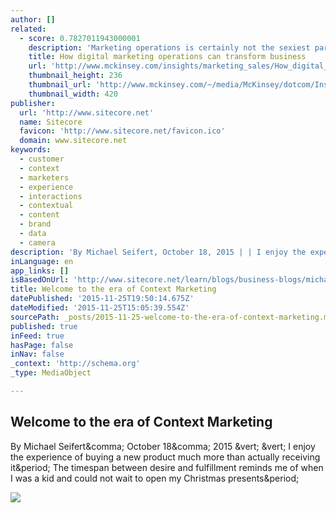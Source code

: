 ```yaml
---
author: []
related:
  - score: 0.7827011943000001
    description: 'Marketing operations is certainly not the sexiest part of marketing, but it is becoming the most important one. With businesses unable to keep pace with evolving consumer behavior and the marketing landscape, the pressure is on to put marketing operations-skilled people, efficient processes, and supportive technology-in a position to enable brands to not just connect with customers but also shape their interactions.'
    title: How digital marketing operations can transform business
    url: 'http://www.mckinsey.com/insights/marketing_sales/How_digital_marketing_operations_can_transform_business?cid=digital-eml-alt-mip-mck-oth-1507'
    thumbnail_height: 236
    thumbnail_url: 'http://www.mckinsey.com/~/media/McKinsey/dotcom/Insights/Marketing%20Sales/How%20digital%20marketing%20operations%20can%20transform%20business/Digital_marketing_1536x1536_Thumbnail_2x.ashx'
    thumbnail_width: 420
publisher:
  url: 'http://www.sitecore.net'
  name: Sitecore
  favicon: 'http://www.sitecore.net/favicon.ico'
  domain: www.sitecore.net
keywords:
  - customer
  - context
  - marketers
  - experience
  - interactions
  - contextual
  - content
  - brand
  - data
  - camera
description: 'By Michael Seifert, October 18, 2015 | | I enjoy the experience of buying a new product much more than actually receiving it. The timespan between desire and fulfillment reminds me of when I was a kid and could not wait to open my Christmas presents.'
inLanguage: en
app_links: []
isBasedOnUrl: 'http://www.sitecore.net/learn/blogs/business-blogs/michael-seifert/posts/2015/10/contextmarketing.aspx'
title: Welcome to the era of Context Marketing
datePublished: '2015-11-25T19:50:14.675Z'
dateModified: '2015-11-25T15:05:39.554Z'
sourcePath: _posts/2015-11-25-welcome-to-the-era-of-context-marketing.md
published: true
inFeed: true
hasPage: false
inNav: false
_context: 'http://schema.org'
_type: MediaObject

---
```

<article style=""><h1>Welcome to the era of Context Marketing</h1><p>By Michael Seifert&amp;comma; October 18&amp;comma; 2015 &amp;vert; &amp;vert; I enjoy the experience of buying a new product much more than actually receiving it&amp;period; The timespan between desire and fulfillment reminds me of when I was a kid and could not wait to open my Christmas presents&amp;period;</p><img src="http://dijaxps1e29ue.cloudfront.net/~/media/Community/Business%20Blogs/MS108.ashx?ts=101715101112000&amp;h=108&amp;la=en&amp;w=108" /></article>
